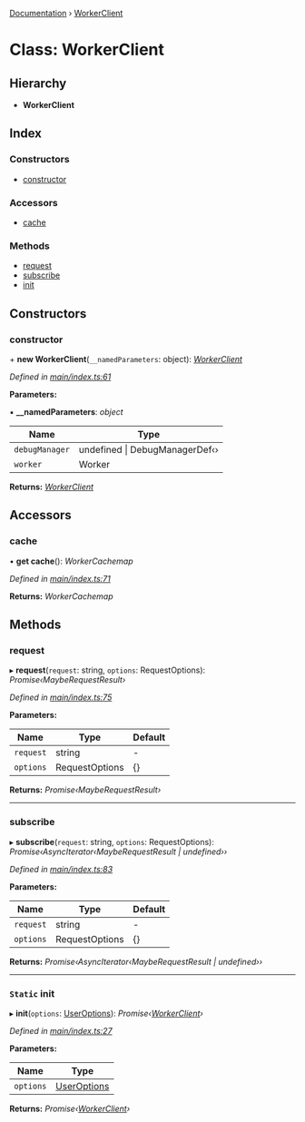 [Documentation](../README.md) › [WorkerClient](workerclient.md)

# Class: WorkerClient

## Hierarchy

* **WorkerClient**

## Index

### Constructors

* [constructor](workerclient.md#constructor)

### Accessors

* [cache](workerclient.md#cache)

### Methods

* [request](workerclient.md#request)
* [subscribe](workerclient.md#subscribe)
* [init](workerclient.md#static-init)

## Constructors

###  constructor

\+ **new WorkerClient**(`__namedParameters`: object): *[WorkerClient](workerclient.md)*

*Defined in [main/index.ts:61](https://github.com/badbatch/graphql-box/blob/48579b3/packages/worker-client/src/main/index.ts#L61)*

**Parameters:**

▪ **__namedParameters**: *object*

Name | Type |
------ | ------ |
`debugManager` | undefined &#124; DebugManagerDef‹› |
`worker` | Worker |

**Returns:** *[WorkerClient](workerclient.md)*

## Accessors

###  cache

• **get cache**(): *WorkerCachemap*

*Defined in [main/index.ts:71](https://github.com/badbatch/graphql-box/blob/48579b3/packages/worker-client/src/main/index.ts#L71)*

**Returns:** *WorkerCachemap*

## Methods

###  request

▸ **request**(`request`: string, `options`: RequestOptions): *Promise‹MaybeRequestResult›*

*Defined in [main/index.ts:75](https://github.com/badbatch/graphql-box/blob/48579b3/packages/worker-client/src/main/index.ts#L75)*

**Parameters:**

Name | Type | Default |
------ | ------ | ------ |
`request` | string | - |
`options` | RequestOptions | {} |

**Returns:** *Promise‹MaybeRequestResult›*

___

###  subscribe

▸ **subscribe**(`request`: string, `options`: RequestOptions): *Promise‹AsyncIterator‹MaybeRequestResult | undefined››*

*Defined in [main/index.ts:83](https://github.com/badbatch/graphql-box/blob/48579b3/packages/worker-client/src/main/index.ts#L83)*

**Parameters:**

Name | Type | Default |
------ | ------ | ------ |
`request` | string | - |
`options` | RequestOptions | {} |

**Returns:** *Promise‹AsyncIterator‹MaybeRequestResult | undefined››*

___

### `Static` init

▸ **init**(`options`: [UserOptions](../interfaces/useroptions.md)): *Promise‹[WorkerClient](workerclient.md)›*

*Defined in [main/index.ts:27](https://github.com/badbatch/graphql-box/blob/48579b3/packages/worker-client/src/main/index.ts#L27)*

**Parameters:**

Name | Type |
------ | ------ |
`options` | [UserOptions](../interfaces/useroptions.md) |

**Returns:** *Promise‹[WorkerClient](workerclient.md)›*
